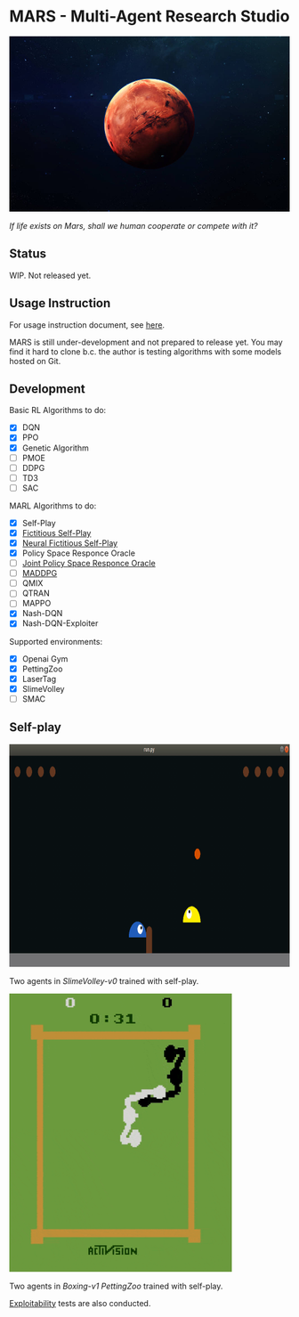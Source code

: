 # MARS - Multi-Agent Research Studio
<img src="https://github.com/quantumiracle/MARS/blob/master/img/mars_label.jpg" alt="drawing" width="1000"/>


*If life exists on Mars, shall we human cooperate or compete with it?* 

## Status
WIP. Not released yet.

## Usage Instruction
For usage instruction document, see [here](http://htmlpreview.github.io/?https://github.com/quantumiracle/MARS/blob/master/docs/build/html/index.html). 

MARS is still under-development and not prepared to release yet. You may find it hard to clone b.c. the author is testing algorithms with some models hosted on Git.


## Development
Basic RL Algorithms to do:
- [x] DQN
- [x] PPO
- [x] Genetic Algorithm
- [ ] PMOE
- [ ] DDPG
- [ ] TD3
- [ ] SAC

MARL Algorithms to do:
- [x] Self-Play
- [x] [Fictitious Self-Play](http://proceedings.mlr.press/v37/heinrich15.pdf)
- [x] [Neural Fictitious Self-Play](https://arxiv.org/abs/1603.01121)
- [x] Policy Space Responce Oracle
- [ ] [Joint Policy Space Responce Oracle](http://proceedings.mlr.press/v139/marris21a.html)
- [ ] [MADDPG](https://arxiv.org/abs/1706.02275)
- [ ] QMIX
- [ ] QTRAN
- [ ] MAPPO
- [x] Nash-DQN
- [x] Nash-DQN-Exploiter

Supported environments:
- [x] Openai Gym
- [x] PettingZoo
- [x] LaserTag
- [x] SlimeVolley
- [ ] SMAC

## Self-play
<img src="https://github.com/quantumiracle/MARS/blob/master/img/slimevolley-selfplay.gif" height=400 width=1000 >

Two agents in *SlimeVolley-v0* trained with self-play. 

<img src="https://github.com/quantumiracle/MARS/blob/master/img/boxing-selfplay.gif" height=500 width=400 >

Two agents in *Boxing-v1 PettingZoo* trained with self-play. 

[Exploitability](exploit.md) tests are also conducted.
